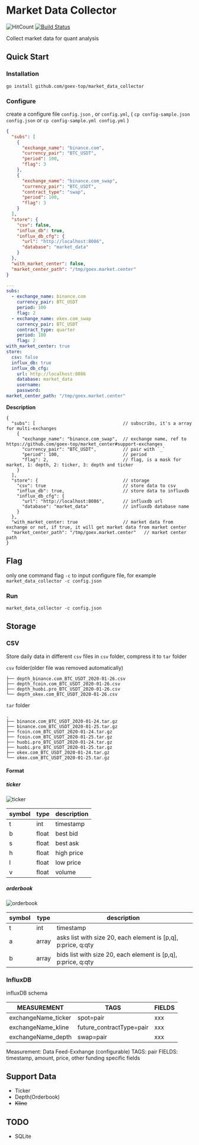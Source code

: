 # Market Data Collector
![HitCount](http://hits.dwyl.io/goex-top/market_data_collector.svg) 
[![Build Status](https://travis-ci.org/goex-top/market_data_collector.png)](https://travis-ci.org/goex-top/market_data_collector)


Collect market data for quant analysis
## Quick Start
### Installation

`go install github.com/goex-top/market_data_collector`

### Configure
create a configure file `config.json` , or `config.yml`, ( `cp config-sample.json config.json` or `cp config-sample.yml config.yml` )
```json
{
  "subs": [
    {
      "exchange_name": "binance.com",
      "currency_pair": "BTC_USDT",
      "period": 100,
      "flag": 3
    },
    {
      "exchange_name": "binance.com_swap",
      "currency_pair": "BTC_USDT",
      "contract_type": "swap",
      "period": 100,
      "flag": 3
    }
  ],
  "store": {
    "csv": false,
    "influx_db": true,
    "influx_db_cfg": {
      "url": "http://localhost:8086",
      "database": "market_data"
    }
  },
  "with_market_center": false,
  "market_center_path": "/tmp/goex.market.center"
}
```

```yaml
---
subs:
  - exchange_name: binance.com
    currency_pair: BTC_USDT
    period: 100
    flag: 2
  - exchange_name: okex.com_swap
    currency_pair: BTC_USDT
    contract_type: quarter
    period: 100
    flag: 2
with_market_center: true
store:
  csv: false
  influx_db: true
  influx_db_cfg:
    url: http://localhost:8086
    database: market_data
    username: 
    password:
market_center_path: "/tmp/goex.market.center"
```

**Description**

```
{
  "subs": [                                 // subscribs, it's a array for multi-exchanges
    {
      "exchange_name": "binance.com_swap",  // exchange name, ref to https://github.com/goex-top/market_center#support-exchanges
      "currency_pair": "BTC_USDT",          // pair with `_`
      "period": 100,                        // period
      "flag": 2,                            // flag, is a mask for market, 1: depth, 2: ticker, 3: depth and ticker
    }
  ],
  "store": {                                // storage
    "csv": true                             // store data to csv
    "influx_db": true,                      // store data to influxdb
    "influx_db_cfg": {
      "url": "http://localhost:8086",       // influxdb url
      "database": "market_data"             // influxdb database name
    }
  },
  "with_market_center: true                 // market data from exchange or not, if true, it will get market data from market center
  "market_center_path": "/tmp/goex.market.center"   // market center path
}

```

## Flag
only one command flag `-c` to input configure file, for example `market_data_collector -c config.json`


### Run
`market_data_collector -c config.json`

## Storage
### CSV
Store daily data in different `csv` files in `csv` folder, compress it to `tar` folder

`csv` folder(older file was removed automatically)
```
├── depth_binance.com_BTC_USDT_2020-01-26.csv
├── depth_fcoin.com_BTC_USDT_2020-01-26.csv
├── depth_huobi.pro_BTC_USDT_2020-01-26.csv
└── depth_okex.com_BTC_USDT_2020-01-26.csv
```

`tar` folder
```
.
├── binance.com_BTC_USDT_2020-01-24.tar.gz
├── binance.com_BTC_USDT_2020-01-25.tar.gz
├── fcoin.com_BTC_USDT_2020-01-24.tar.gz
├── fcoin.com_BTC_USDT_2020-01-25.tar.gz
├── huobi.pro_BTC_USDT_2020-01-24.tar.gz
├── huobi.pro_BTC_USDT_2020-01-25.tar.gz
├── okex.com_BTC_USDT_2020-01-24.tar.gz
└── okex.com_BTC_USDT_2020-01-25.tar.gz
```

#### Format
##### ticker
![ticker](ticker.png)

|  symbol | type | description |
|  ----  | ----  | ----  |
| t  | int | timestamp |
| b  | float | best bid |
| s  | float | best ask |
| h  | float | high price |
| l  | float | low price |
| v  | float | volume |

##### orderbook
![orderbook](orderbook.png)

|  symbol | type | description |
|  ----  | ----  | ----  |
| t  | int | timestamp |
| a  | array | asks list with size 20, each element is [p,q], p:price, q:qty |
| b  | array | bids list with size 20, each element is [p,q], p:price, q:qty |

### InfluxDB

influxDB schema

|MEASUREMENT | TAGS | FIELDS|
|  ----  | ----  | ----  |
|exchangeName_ticker  | spot=pair    | xxx|
|exchangeName_kline  | future_contractType=pair  | xxx|
|exchangeName_depth  | swap=pair    | xxx |

Measurement: Data Feed-Exxhange (configurable)
TAGS: pair
FIELDS: timestamp, amount, price, other funding specific fields

## Support Data
* Ticker 
* Depth(Orderbook)
* ~~Kline~~

## TODO
* SQLite


